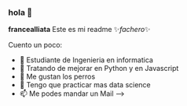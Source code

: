 ### hola 👋

**francealliata** Este es mi readme ✨_fachero_✨ 

Cuento un poco:

- 🔭 Estudiante de Ingenieria en informatica
- 🌱 Tratando de mejorar en Python y en Javascript
- 👯 Me gustan los perros
- 🤔 Tengo que practicar mas data science
- 📫 Me podes mandar un Mail
-->
